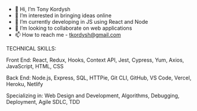 - 👋 Hi, I’m Tony Kordysh
- 👀 I’m interested in bringing ideas online
- 🌱 I’m currently developing in JS using React and Node
- 💞️ I’m looking to collaborate on web applications
- 📫 How to reach me - tkordysh@gmail.com

TECHNICAL SKILLS:

Front End: React, Redux, Hooks, Context API, Jest, Cypress, Yum, Axios, JavaScript, HTML, CSS

Back End: Node.js, Express, SQL, HTTPie, Git CLI, GitHub, VS Code, Vercel, Heroku, Netlify

Specializing in: Web Design and Development, Algorithms, Debugging, Deployment, Agile SDLC, TDD

<!---
tkordysh/tkordysh is a ✨ special ✨ repository because its `README.md` (this file) appears on your GitHub profile.
You can click the Preview link to take a look at your changes.
--->
